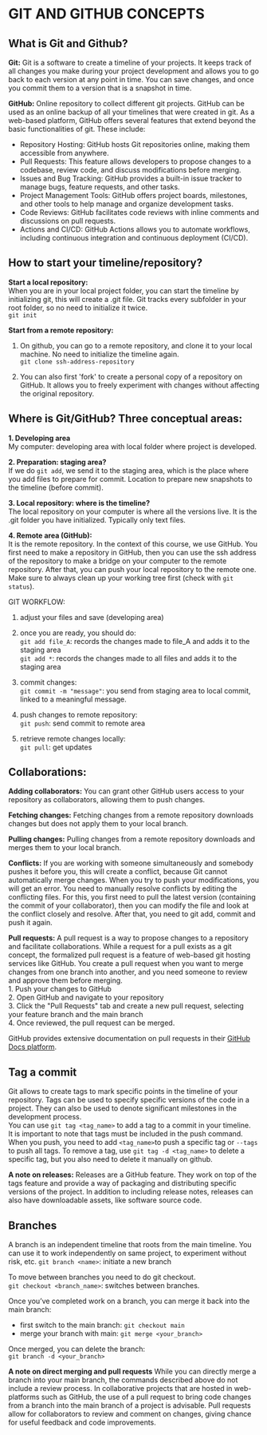 # GIT AND GITHUB CONCEPTS

## What is Git and Github?
**Git:** 
Git is a software to create a timeline of your projects. It keeps track of all changes you make during your project development and allows you to go back to each version at any point in time. You can save changes, and once you commit them to a version that is a snapshot in time.

**GitHub:**
Online repository to collect different git projects. GitHub can be used as an online backup of all your timelines that were created in git. As a web-based platform, GitHub offers several features that extend beyond the basic functionalities of git. These include:  
- Repository Hosting: GitHub hosts Git repositories online, making them accessible from anywhere. 
- Pull Requests: This feature allows developers to propose changes to a codebase, review code, and discuss modifications before merging.  
- Issues and Bug Tracking: GitHub provides a built-in issue tracker to manage bugs, feature requests, and other tasks. 
- Project Management Tools: GitHub offers project boards, milestones, and other tools to help manage and organize development tasks. 
- Code Reviews: GitHub facilitates code reviews with inline comments and discussions on pull requests.  
- Actions and CI/CD: GitHub Actions allows you to automate workflows, including continuous integration and continuous deployment (CI/CD). 

## How to start your timeline/repository?
**Start a local repository:**  
When you are in your local project folder, you can start the timeline by initializing git, this will create a .git file. Git tracks every subfolder in your root folder, so no need to initialize it twice.  
`git init`

**Start from a remote repository:**  
1. On github, you can go to a remote repository, and clone it to your local machine. No need to initialize the timeline again.  
`git clone ssh-address-repository`

2. You can also first 'fork' to create a personal copy of a repository on GitHub. It allows you to freely experiment with changes without affecting the original repository.

## Where is Git/GitHub? Three conceptual areas:
**1. Developing area**  
My computer: developing area with local folder where project is developed. 

**2. Preparation: staging area?**  
If we do `git add`, we send it to the staging area, which is the place where you add files to prepare for commit. Location to prepare new snapshots to the timeline (before commit). 

**3. Local repository: where is the timeline?**  
The local repository on your computer is where all the versions live. It is the .git folder you have initialized. Typically only text files. 

**4. Remote area (GitHub):**  
It is the remote repository. In the context of this course, we use GitHub. You first need to make a repository in GitHub, then you can use the ssh address of the repository to make a bridge on your computer to the remote repository. After that, you can push your local repository to the remote one. Make sure to always clean up your working tree first (check with `git status`).

GIT WORKFLOW:
1. adjust your files and save (developing area)

2. once you are ready, you should do:  
`git add file_A`: records the changes made to file_A and adds it to the staging area  
`git add *`: records the changes made to all files and adds it to the staging area  

3. commit changes:  
`git commit -m "message"`: you send from staging area to local commit, linked to a meaningful message.  

4. push changes to remote repository:  
`git push`: send commit to remote area  

5. retrieve remote changes locally:  
`git pull`: get updates

## Collaborations:
**Adding collaborators:** You can grant other GitHub users access to your repository as collaborators, allowing them to push changes.

**Fetching changes:** Fetching changes from a remote repository downloads changes but does not apply them to your local branch.

**Pulling changes:** Pulling changes from a remote repository downloads and merges them to your local branch.

**Conflicts:** If you are working with someone simultaneously and somebody pushes it before you, this will create a conflict, because Git cannot automatically merge changes. When you try to push your modifications, you will get an error. You need to manually resolve conflicts by editing the conflicting files. For this, you first need to pull the latest version (containing the commit of your collaborator), then you can modify the file and look at the conflict closely and resolve. After that, you need to git add, commit and push it again. 

**Pull requests:** A pull request is a way to propose changes to a repository and facilitate collaborations. While a request for a pull exists as a git concept, the formalized pull request is a feature of web-based git hosting services like GitHub. You create a pull request when you want to merge changes from one branch into another, and you need someone to review and approve them before merging.  
    1. Push your changes to GitHub  
    2. Open GitHub and navigate to your repository  
    3. Click the "Pull Requests" tab and create a new pull request, selecting your feature branch and the main branch  
    4. Once reviewed, the pull request can be merged.  

GitHub provides extensive documentation on pull requests in their [GitHub Docs platform](https://docs.github.com/en/pull-requests).  

## Tag a commit
Git allows to create tags to mark specific points in the timeline of your repository. Tags can be used to specify specific versions of the code in a project. They can also be used to denote significant milestones in the development process.  
You can use `git tag <tag_name>` to add a tag to a commit in your timeline.  
It is important to note that tags must be included in the push command. When you push, you need to add `<tag_name>`to push a specific tag or `--tags` to push all tags. 
To remove a tag, use `git tag -d <tag_name>` to delete a specific tag, but you also need to delete it manually on github.  

**A note on releases:** Releases are a GitHub feature. They work on top of the tags feature and provide a way of packaging and distributing specific versions of the project. In addition to including release notes, releases can also have downloadable assets, like software source code.  

## Branches
A branch is an independent timeline that roots from the main timeline. You can use it to work independently on same project, to experiment without risk, etc.
`git branch <name>`: initiate a new branch

To move between branches you need to do git checkout.  
`git checkout <branch_name>`: switches between branches.

Once you’ve completed work on a branch, you can merge it back into the main branch:  
- first switch to the main branch: `git checkout main`  
- merge your branch with main: `git merge <your_branch>`  

Once merged, you can delete the branch:  
`git branch -d <your_branch>`

**A note on direct merging and pull requests**
While you can directly merge a branch into your main branch, the commands described above do not include a review process. In collaborative projects that are hosted in web-platforms such as GitHub, the use of a pull request to bring code changes from a branch into the main branch of a project is advisable. Pull requests allow for collaborators to review and comment on changes, giving chance for useful feedback and code improvements.   

